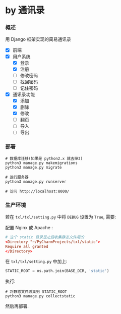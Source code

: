 # by 通讯录

### 概述

用 Django 框架实现的简易通讯录

- [x] 前端
- [x] 用户系统
    - [x] 登录
    - [x] 注册
    - [ ] 修改密码
    - [ ] 找回密码
    - [ ] 记住密码  
- [x] 通讯录功能
    - [x] 添加
    - [x] 删除
    - [x] 修改
    - [ ] 翻页
    - [ ] 导入  
    - [ ] 导出

### 部署

```shell
# 数据库迁移(如果是 python2.x 就去掉3)
python3 manage.py makemigrations
python3 manage.py migrate 

# 运行服务器
python3 manage.py runserver

# 访问 http://localhost:8000/
```

### 生产环境

若在 `txl/txl/setting.py` 中将 `DEBUG` 设置为 `True`, 需要:

配置 Nginx 或 Apache :

```conf
# 这个 static 目录是之后收集静态文件用的
<Directory "~/PyCharmProjects/txl/static">
Require all granted
</Directory>
```

在 `txl/txl/setting.py` 中加上:

```python
STATIC_ROOT = os.path.join(BASE_DIR, 'static')
```

执行:
```shell
# 将静态文件收集到 STATIC_ROOT
python3 manage.py collectstatic 
```

然后再部署.